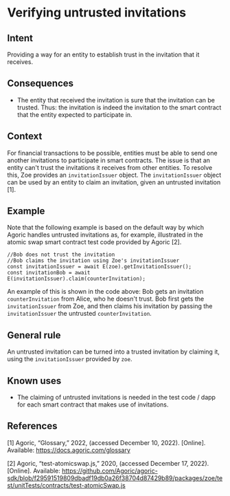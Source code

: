 # Verifying untrusted invitations

## Intent
Providing a way
for an entity to establish trust in the invitation that it receives.

## Consequences
-   The entity that received the invitation is sure that the invitation
    can be trusted. Thus: the invitation is indeed the invitation to the
    smart contract that the entity expected to participate in.

## Context
For financial transactions to be possible, entities must be
able to send one another invitations to participate in smart contracts.
The issue is that an entity can't trust the invitations it receives from
other entities. To resolve this, Zoe provides an `invitationIssuer`
object. The `invitationIssuer` object can be used by an entity to claim
an invitation, given an untrusted invitation [1].

## Example
Note
that the following example is based on the default way by which Agoric
handles untrusted invitations as, for example, illustrated in the atomic
swap smart contract test code provided by Agoric [2].

``` {#invitationIssuer .JavaScript language="JavaScript" caption="Bob uses the invitationIssuer to claim the untrusted counterInvitation" label="invitationIssuer"}
//Bob does not trust the invitation
//Bob claims the invitation using Zoe's invitationIssuer
const invitationIssuer = await E(zoe).getInvitationIssuer();
const invitationBob = await E(invitationIssuer).claim(counterInvitation);
```

An example of this is shown in the code above: Bob gets an invitation
`counterInvitation` from Alice, who he doesn't trust. Bob first gets the
`invitationIssuer` from Zoe, and then claims his invitation by passing
the `invitationIssuer` the untrusted `counterInvitation`. 

## General rule
An untrusted invitation can be turned into a trusted invitation
by claiming it, using the `invitationIssuer` provided by `zoe`.

## Known uses
-   The claiming of untrusted invitations is needed in the test code /
    dapp for each smart contract that makes use of invitations.

## References
[1] Agoric, “Glossary,” 2022, (accessed December 10, 2022). [Online]. Available: https://docs.agoric.com/glossary

[2] Agoric, “test-atomicswap.js,” 2020, (accessed December 17, 2022). [Online]. Available: https://github.com/Agoric/agoric-sdk/blob/f29591519809dbadf19db0a26f38704d87429b89/packages/zoe/test/unitTests/contracts/test-atomicSwap.js